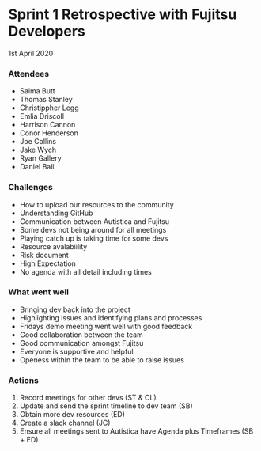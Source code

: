 # Sprint 1 Retrospective with Fujitsu Developers 
1st April 2020
### Attendees
* Saima Butt
* Thomas Stanley
* Christippher Legg
* Emlia Driscoll
* Harrison Cannon
* Conor Henderson
* Joe Collins
* Jake Wych
* Ryan Gallery
* Daniel Ball

### Challenges
*	How to upload our resources to the community
*	Understanding GitHub
*	Communication between Autistica and Fujitsu
* Some devs not being around for all meetings
*	Playing catch up is taking time for some devs
* Resource avalabiility
*	Risk document
*	High Expectation
*	No agenda with all detail including times 
### What went well
*	Bringing dev back into the project
*	Highlighting issues and identifying plans and processes
*	Fridays demo meeting went well with good feedback
*	Good collaboration between the team
*	Good communication amongst Fujitsu
*	Everyone is supportive and helpful
*	Openess within the team to be able to raise issues
### Actions
1.	Record meetings for other devs (ST & CL)
2.	Update and send the sprint timeline to dev team (SB)
3.	Obtain more dev resources (ED)
4.	Create a slack channel (JC)
5.	Ensure all meetings sent to Autistica have Agenda plus Timeframes (SB + ED)


